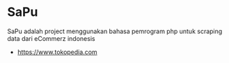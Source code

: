 # SaPu
SaPu adalah project menggunakan bahasa pemrogram php untuk scraping data dari eCommerz indonesis
- https://www.tokopedia.com
